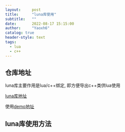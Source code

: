 ```yaml
---
layout:     post
title:      "luna库使用"
subtitle:   ""
date:       2022-08-17 15:15:00
author:     "Yaoxh6"
catalog: true
header-style: text
tags:
  - lua
  - c++
---
```


仓库地址
-------
luna库主要作用是lua/c++绑定, 即方便导出c++类供lua使用

[luna库地址](https://github.com/trumanzhao/luna)

使用[demo地址](https://github.com/yaoxh6/lua-navmesh-demo)

luna库使用方法
-------------
